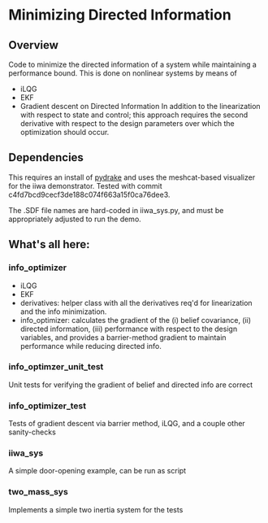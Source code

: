 # Minimizing Directed Information

## Overview
Code to minimize the directed information of a system while maintaining a performance bound.  This is done on nonlinear systems by means of 
- iLQG
- EKF
- Gradient descent on Directed Information
In addition to the linearization with respect to state and control; this approach requires the second derivative with respect to the design parameters over which the optimization should occur.

## Dependencies
This requires an install of [pydrake](https://drake.mit.edu/python_bindings.html) and uses the meshcat-based visualizer for the iiwa demonstrator. Tested with commit c4fd7bcd9cecf3de188c074f663a15f0ca76dee3.

The .SDF file names are hard-coded in iiwa_sys.py, and must be appropriately adjusted to run the demo.

## What's all here:

### info_optimizer
- iLQG
- EKF
- derivatives: helper class with all the derivatives req'd for linearization and the info minimization.
- info_optimizer: calculates the gradient of the (i) belief covariance, (ii) directed information, (iii) performance with respect to the design variables, and provides a barrier-method gradient to maintain performance while reducing directed info.

### info_optimzer_unit_test
Unit tests for verifying the gradient of belief and directed info are correct

### info_optimizer_test
Tests of gradient descent via barrier method, iLQG, and a couple other sanity-checks

### iiwa_sys
A simple door-opening example, can be run as script 

### two_mass_sys
Implements a simple two inertia system for the tests

